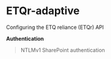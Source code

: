 # ETQr-adaptive

Configuring the ETQ reliance (ETQr) API 

**Authentication**

>NTLMv1 SharePoint authentication
